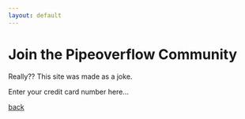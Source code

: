 ```yaml
---
layout: default
---
```


# Join the Pipeoverflow Community

Really?? This site was made as a joke. 

Enter your credit card number here...




[back](./)

